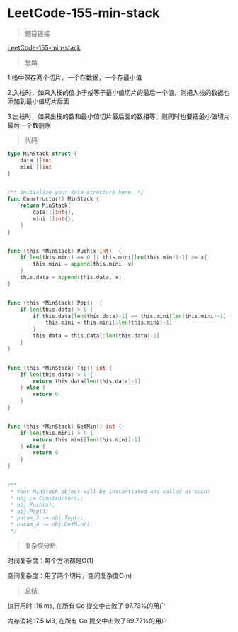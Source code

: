 # LeetCode-155-min-stack

>题目链接

[LeetCode-155-min-stack](https://leetcode-cn.com/problems/min-stack/)

>思路

1.栈中保存两个切片，一个存数据，一个存最小值

2.入栈时，如果入栈的值小于或等于最小值切片的最后一个值，则把入栈的数据也添加到最小值切片后面

3.出栈时，如果出栈的数和最小值切片最后面的数相等，则同时也要把最小值切片最后一个数删除


>代码

```go
type MinStack struct {
    data []int
    mini []int
}


/** initialize your data structure here. */
func Constructor() MinStack {
    return MinStack{
        data:[]int{},
        mini:[]int{},
    }
}


func (this *MinStack) Push(x int)  {
    if len(this.mini) == 0 || this.mini[len(this.mini)-1] >= x{
        this.mini = append(this.mini, x) 
    }
    this.data = append(this.data, x) 
}


func (this *MinStack) Pop()  {
    if len(this.data) > 0 {
        if this.data[len(this.data)-1] == this.mini[len(this.mini)-1] {
            this.mini = this.mini[:len(this.mini)-1]
        }
        this.data = this.data[:len(this.data)-1]
    }       
}


func (this *MinStack) Top() int {
    if len(this.data) > 0 {
        return this.data[len(this.data)-1]
    } else {
        return 0
    }
}


func (this *MinStack) GetMin() int {
    if len(this.mini) > 0 {
        return this.mini[len(this.mini)-1]
    } else {
        return 0
    }
}


/**
 * Your MinStack object will be instantiated and called as such:
 * obj := Constructor();
 * obj.Push(x);
 * obj.Pop();
 * param_3 := obj.Top();
 * param_4 := obj.GetMin();
 */
```

>复杂度分析

时间复杂度：每个方法都是O(1)

空间复杂度：用了两个切片，空间复杂度O(n)

>总结


执行用时 :16 ms, 在所有 Go 提交中击败了 97.73%的用户

内存消耗 :7.5 MB, 在所有 Go 提交中击败了69.77%的用户
